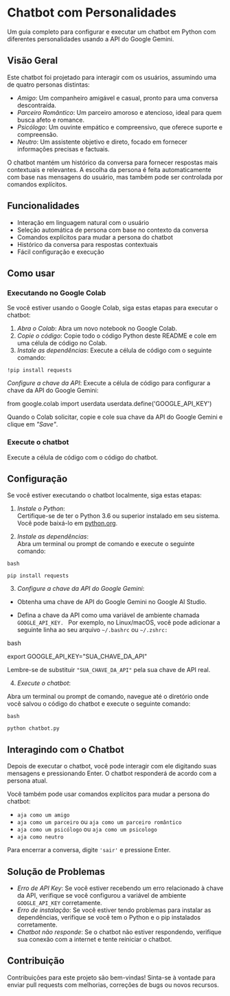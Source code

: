 # Chatbot com Personalidades

Um guia completo para configurar e executar um chatbot em Python com diferentes personalidades usando a API do Google Gemini.

## Visão Geral

Este chatbot foi projetado para interagir com os usuários, assumindo uma de quatro personas distintas:

- *Amigo*: Um companheiro amigável e casual, pronto para uma conversa descontraída.
- *Parceiro Romântico*: Um parceiro amoroso e atencioso, ideal para quem busca afeto e romance.
- *Psicólogo*: Um ouvinte empático e compreensivo, que oferece suporte e compreensão.
- *Neutro*: Um assistente objetivo e direto, focado em fornecer informações precisas e factuais.

O chatbot mantém um histórico da conversa para fornecer respostas mais contextuais e relevantes. A escolha da persona é feita automaticamente com base nas mensagens do usuário, mas também pode ser controlada por comandos explícitos.

## Funcionalidades

- Interação em linguagem natural com o usuário
- Seleção automática de persona com base no contexto da conversa
- Comandos explícitos para mudar a persona do chatbot
- Histórico da conversa para respostas contextuais
- Fácil configuração e execução

## Como usar

### Executando no Google Colab

Se você estiver usando o Google Colab, siga estas etapas para executar o chatbot:

1. *Abra o Colab*: Abra um novo notebook no Google Colab.
2. *Copie o código*: Copie todo o código Python deste README e cole em uma célula de código no Colab.
3. *Instale as dependências*: Execute a célula de código com o seguinte comando:

```
!pip install requests
```

*Configure a chave da API*: Execute a célula de código para configurar a chave da API do Google Gemini:


from google.colab import userdata
userdata.define('GOOGLE_API_KEY')


Quando o Colab solicitar, copie e cole sua chave da API do Google Gemini e clique em *"Save"*.

### Execute o chatbot

Execute a célula de código com o código do chatbot.

## Configuração

Se você estiver executando o chatbot localmente, siga estas etapas:

1. *Instale o Python*:  
   Certifique-se de ter o Python 3.6 ou superior instalado em seu sistema. Você pode baixá-lo em [python.org](https://www.python.org/).

2. *Instale as dependências*:  
   Abra um terminal ou prompt de comando e execute o seguinte comando:

```
bash

pip install requests
```

3. *Configure a chave da API do Google Gemini*:

- Obtenha uma chave de API do Google Gemini no Google AI Studio.

- Defina a chave da API como uma variável de ambiente chamada ```GOOGLE_API_KEY. ``` 
  Por exemplo, no Linux/macOS, você pode adicionar a seguinte linha ao seu arquivo ```~/.bashrc``` ou ```~/.zshrc:```

bash

export GOOGLE_API_KEY="SUA_CHAVE_DA_API"


Lembre-se de substituir ```"SUA_CHAVE_DA_API"``` pela sua chave de API real.

4. *Execute o chatbot*:

Abra um terminal ou prompt de comando, navegue até o diretório onde você salvou o código do chatbot e execute o seguinte comando:

```
bash

python chatbot.py
```

## Interagindo com o Chatbot

Depois de executar o chatbot, você pode interagir com ele digitando suas mensagens e pressionando Enter. O chatbot responderá de acordo com a persona atual.

Você também pode usar comandos explícitos para mudar a persona do chatbot:

- ```aja como um amigo```
- ```aja como um parceiro``` ou ```aja como um parceiro romântico```
- ```aja como um psicólogo``` ou ```aja como um psicologo```
- ```aja como neutro```

Para encerrar a conversa, digite ```'sair'``` e pressione Enter.

## Solução de Problemas

- *Erro de API Key*: Se você estiver recebendo um erro relacionado à chave da API, verifique se você configurou a variável de ambiente ```GOOGLE_API_KEY``` corretamente.
- *Erro de instalação*: Se você estiver tendo problemas para instalar as dependências, verifique se você tem o Python e o pip instalados corretamente.
- *Chatbot não responde*: Se o chatbot não estiver respondendo, verifique sua conexão com a internet e tente reiniciar o chatbot.

## Contribuição

Contribuições para este projeto são bem-vindas! Sinta-se à vontade para enviar pull requests com melhorias, correções de bugs ou novos recursos.
